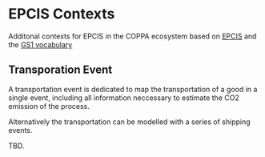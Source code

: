 # EPCIS Contexts

Additonal contexts for EPCIS in the COPPA ecosystem based on [EPCIS](https://ref.gs1.org/standards/epcis/) and the [GS1 vocabulary](https://ref.gs1.org/standards/cbv/)

## Transporation Event

A transportation event is dedicated to map the transportation of a good in a single event, including all information neccessary to estimate the CO2 emission of the process.

Alternatively the transportation can be modelled with a series of shipping events.

TBD.

